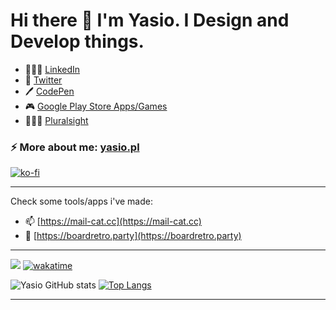 # Hi there 👋 I'm Yasio. I Design and Develop things.

- 👨🏻‍💼 [LinkedIn](https://www.linkedin.com/in/janbaszczok/)
- 🐓 [Twitter](https://twitter.com/YasiOnFire)
- 🖊 [CodePen](https://codepen.io/Yasio)
- 🎮 [Google Play Store Apps/Games](https://play.google.com/store/apps/developer?id=YAS.IO)
- 👨🏻‍🏫 [Pluralsight](https://app.pluralsight.com/profile/jan-baszczok)

### ⚡ More about me: [yasio.pl](https://yasio.pl)

[![ko-fi](https://www.ko-fi.com/img/githubbutton_sm.svg)](https://ko-fi.com/S6S82QDOW)

---

Check some tools/apps i've made:
- 📫 [https://mail-cat.cc](https://mail-cat.cc)
- 🎈 [https://boardretro.party](https://boardretro.party)

---
![](https://komarev.com/ghpvc/?username=YasiOnFire&color=blueviolet) [![wakatime](https://wakatime.com/badge/user/2d17ce26-1611-4757-bf95-fdb0da64fc74.svg)](https://wakatime.com/@2d17ce26-1611-4757-bf95-fdb0da64fc74)

![Yasio GitHub stats](https://github-readme-stats.vercel.app/api?username=YasiOnFire&show_icons=true&theme=tokyonight) [![Top Langs](https://github-readme-stats.vercel.app/api/top-langs/?username=YasiOnFire&layout=compact&theme=tokyonight)](https://yasio.pl)

---
